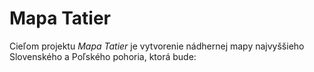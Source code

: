 # Mapa Tatier

Cieľom projektu *Mapa Tatier* je vytvorenie nádhernej mapy najvyššieho Slovenského a Poľského pohoria, ktorá bude:

